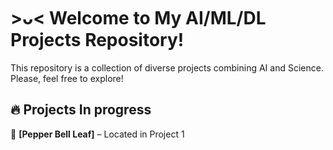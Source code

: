 # >ᴗ< Welcome to My AI/ML/DL Projects Repository!  

This repository is a collection of diverse projects combining AI and Science. Please, feel free to explore!


## 🔥 Projects In progress  
🔎 **[Pepper Bell Leaf]** – Located in Project 1



